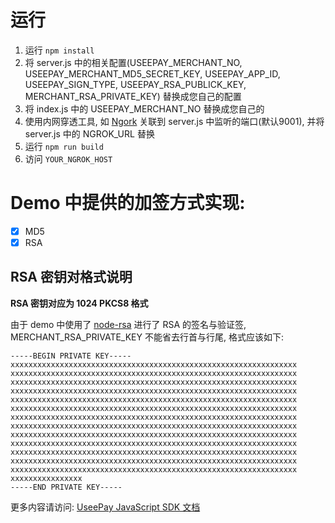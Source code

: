 # 运行
1. 运行 `npm install`
2. 将 server.js 中的相关配置(USEEPAY_MERCHANT_NO, USEEPAY_MERCHANT_MD5_SECRET_KEY, USEEPAY_APP_ID, USEEPAY_SIGN_TYPE, USEEPAY_RSA_PUBLICK_KEY, MERCHANT_RSA_PRIVATE_KEY) 替换成您自己的配置
3. 将 index.js 中的 USEEPAY_MERCHANT_NO 替换成您自己的
4. 使用内网穿透工具, 如 [Ngork](https://ngrok.com/) 关联到 server.js 中监听的端口(默认9001), 并将 server.js 中的 NGROK_URL 替换
5. 运行 `npm run build`
6. 访问 `YOUR_NGROK_HOST`

# Demo 中提供的加签方式实现:
- [x] MD5
- [x] RSA

## RSA 密钥对格式说明

**RSA 密钥对应为 1024 PKCS8 格式**

由于 demo 中使用了 [node-rsa](https://www.npmjs.com/package/node-rsa#load-key-from-pem-string) 进行了 RSA 的签名与验证签, MERCHANT_RSA_PRIVATE_KEY 不能省去行首与行尾, 格式应该如下:
```
-----BEGIN PRIVATE KEY-----
xxxxxxxxxxxxxxxxxxxxxxxxxxxxxxxxxxxxxxxxxxxxxxxxxxxxxxxxxxxxxxxx
xxxxxxxxxxxxxxxxxxxxxxxxxxxxxxxxxxxxxxxxxxxxxxxxxxxxxxxxxxxxxxxx
xxxxxxxxxxxxxxxxxxxxxxxxxxxxxxxxxxxxxxxxxxxxxxxxxxxxxxxxxxxxxxxx
xxxxxxxxxxxxxxxxxxxxxxxxxxxxxxxxxxxxxxxxxxxxxxxxxxxxxxxxxxxxxxxx
xxxxxxxxxxxxxxxxxxxxxxxxxxxxxxxxxxxxxxxxxxxxxxxxxxxxxxxxxxxxxxxx
xxxxxxxxxxxxxxxxxxxxxxxxxxxxxxxxxxxxxxxxxxxxxxxxxxxxxxxxxxxxxxxx
xxxxxxxxxxxxxxxxxxxxxxxxxxxxxxxxxxxxxxxxxxxxxxxxxxxxxxxxxxxxxxxx
xxxxxxxxxxxxxxxxxxxxxxxxxxxxxxxxxxxxxxxxxxxxxxxxxxxxxxxxxxxxxxxx
xxxxxxxxxxxxxxxxxxxxxxxxxxxxxxxxxxxxxxxxxxxxxxxxxxxxxxxxxxxxxxxx
xxxxxxxxxxxxxxxxxxxxxxxxxxxxxxxxxxxxxxxxxxxxxxxxxxxxxxxxxxxxxxxx
xxxxxxxxxxxxxxxxxxxxxxxxxxxxxxxxxxxxxxxxxxxxxxxxxxxxxxxxxxxxxxxx
xxxxxxxxxxxxxxxxxxxxxxxxxxxxxxxxxxxxxxxxxxxxxxxxxxxxxxxxxxxxxxxx
xxxxxxxxxxxxxxxxxxxxxxxxxxxxxxxxxxxxxxxxxxxxxxxxxxxxxxxxxxxxxxxx
xxxxxxxxxxxxxxxx
-----END PRIVATE KEY-----
```

更多内容请访问: [UseePay JavaScript SDK 文档](https://useepay.gitbook.io/useepay/sdk/javascript)
